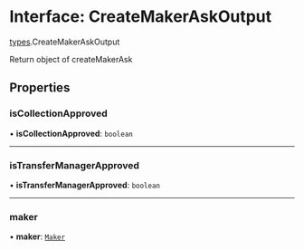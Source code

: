# Interface: CreateMakerAskOutput

[types](../modules/types.md).CreateMakerAskOutput

Return object of createMakerAsk

## Properties

### isCollectionApproved

• **isCollectionApproved**: `boolean`

___

### isTransferManagerApproved

• **isTransferManagerApproved**: `boolean`

___

### maker

• **maker**: [`Maker`](types.Maker.md)
